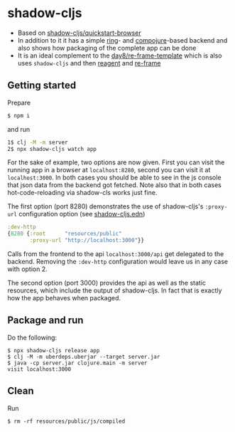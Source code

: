 # shadow-cljs

- Based on [shadow-cljs/quickstart-browser](https://github.com/shadow-cljs/quickstart-browser)
- In addition to it it has a simple [ring](https://github.com/ring-clojure/ring)- and [compojure](https://github.com/weavejester/compojure)-based backend
and also shows  how packaging of the complete app can be done
- It is an ideal complement to the [day8/re-frame-template](https://github.com/day8/re-frame-template) which is also uses `shadow-cljs` and then [reagent](https://github.com/reagent-project/reagent) and [re-frame](https://github.com/day8/re-frame)

## Getting started

Prepare

```bash
$ npm i
```
and run

```bash
1$ clj -M -m server
2$ npx shadow-cljs watch app
```

For the sake of example, two options are now given. First you can visit the running app in a browser at `localhost:8280`, second you
can visit it at `localhost:3000`. In both cases you should be able to see in the js console that json data from the backend got fetched. Note also that in both cases hot-code-reloading via shadow-cls works just fine.

The first option (port 8280) demonstrates the use of shadow-cljs's `:proxy-url` configuration option (see [shadow-cljs.edn](./shadow-cljs.edn))

```clojure
:dev-http
{8280 {:root      "resources/public"
       :proxy-url "http://localhost:3000"}}
```

Calls from the frontend to the api `localhost:3000/api` get delegated to the backend. Removing the `:dev-http` configuration would leave us in any case with option 2.

The second option (port 3000) provides the api as well as the static resources, which include the output of shadow-cljs. In fact that is 
exactly how the app behaves when packaged.

## Package and run

Do the following:

    $ npx shadow-cljs release app
    $ clj -M -m uberdeps.uberjar --target server.jar
    $ java -cp server.jar clojure.main -m server
    visit localhost:3000

## Clean

Run

    $ rm -rf resources/public/js/compiled